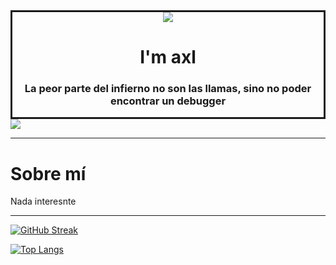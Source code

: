 <div align="center" style="border:solid">
    <img src="https://media.giphy.com/media/UqxVRm1IaaIGk/giphy.gif"/>
    <h1> I'm axl</h1>
    <h3>
        La peor parte del infierno no son las llamas, sino no poder encontrar un debugger
    </h3>
   
</div>



<div>
    <a href="https://brokenlink.com" target="_blank"> 
        <img src="https://img.shields.io/website?down_message=Click%20Me%20%F0%9F%8D%91&style=for-the-badge&up_color=skyblue&up_message=Go%20to%20My%20WebSite&url=https%3A%2F%2Fbrokenlink.com"/>
    </a>
</div>

---

<div>
<h1>Sobre mí</h1>
Nada interesnte
</div>

---
<div>

[![GitHub Streak](https://github-readme-streak-stats.herokuapp.com?user=axl72&theme=bear&border_radius=4.7&locale=es&date_format=M%20j%5B%2C%20Y%5D&background=B6C7DD)](https://git.io/streak-stats)

[![Top Langs](https://github-readme-stats.vercel.app/api/top-langs/?username=axl72&layout=compact&exclude_repo=obsidian-notes&hide=html)](https://github.com/anuraghazra/github-readme-stats)




</div>
